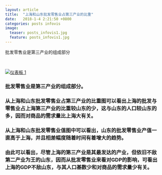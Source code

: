 ```yaml
---
layout: article
title:  "上海和山东批发零售业占第三产业的比重"
date:   2018-1-4 2:21:50 +0800
categories: posts infovis
image:
  teaser: posts_infovis1.jpg
  feature: posts_infovis1.jpg  
---
```

批发零售业是第三产业的组成部分

<html>
<head></head>
<body>
<div>
<p><br></p >
</div>
<div class='tableauPlaceholder' id='viz1515507060593' style='position: relative'><noscript><a href='#'><img alt='仪表板 1 ' src='https:&#47;&#47;public.tableau.com&#47;static&#47;images&#47;2_&#47;2_2044&#47;1&#47;1_rss.png' style='border: none' /></a></noscript><object class='tableauViz'  style='display:none;'><param name='host_url' value='https%3A%2F%2Fpublic.tableau.com%2F' /> <param name='embed_code_version' value='3' /> <param name='site_root' value='' /><param name='name' value='2_2044&#47;1' /><param name='tabs' value='no' /><param name='toolbar' value='yes' /><param name='static_image' value='https:&#47;&#47;public.tableau.com&#47;static&#47;images&#47;2_&#47;2_2044&#47;1&#47;1.png' /> <param name='animate_transition' value='yes' /><param name='display_static_image' value='yes' /><param name='display_spinner' value='yes' /><param name='display_overlay' value='yes' /><param name='display_count' value='yes' /></object></div>                <script type='text/javascript'>                    var divElement = document.getElementById('viz1515507060593');                    var vizElement = divElement.getElementsByTagName('object')[0];                    vizElement.style.width='800px';vizElement.style.height='627px';                    var scriptElement = document.createElement('script');                    scriptElement.src = 'https://public.tableau.com/javascripts/api/viz_v1.js';                    vizElement.parentNode.insertBefore(scriptElement, vizElement);                </script></body>
 </html>


### 批发零售业是第三产业的组成部分。
### 从上海和山东批发零售业占第三产业的比重图可以看出上海的批发与零售业占上海第三产业的比重较山东的少，这与山东的人口较山东的多，因而对商品的需求量比上海大有关。 
### 从上海和山东批发零售业值图中可以看出，山东的批发零售业产值一直高于上海，并且相差幅度随着时间有着增大的趋势。
### 由此可以看出，尽管上海的第三产业是其最发达的产业，但依旧不敌第二产业为王的山东，因而从批发零售业来看对GDP的影响，可看出上海的GDP不敌山东，与其人口基数少和对商品的需求量少有关。
